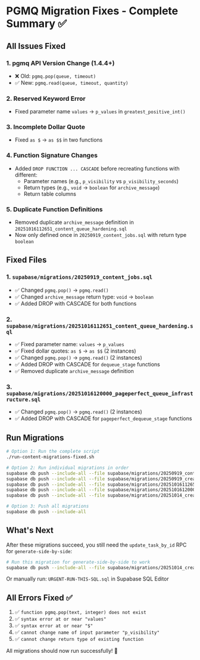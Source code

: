 # PGMQ Migration Fixes - Complete Summary ✅

## All Issues Fixed

### 1. **pgmq API Version Change (1.4.4+)**
- ❌ Old: `pgmq.pop(queue, timeout)`
- ✅ New: `pgmq.read(queue, timeout, quantity)`

### 2. **Reserved Keyword Error**
- Fixed parameter name `values` → `p_values` in `greatest_positive_int()`

### 3. **Incomplete Dollar Quote**
- Fixed `as $` → `as $$` in two functions

### 4. **Function Signature Changes**
- Added `DROP FUNCTION ... CASCADE` before recreating functions with different:
  - Parameter names (e.g., `p_visibility` vs `p_visibility_seconds`)
  - Return types (e.g., `void` → `boolean` for `archive_message`)
  - Return table columns

### 5. **Duplicate Function Definitions**
- Removed duplicate `archive_message` definition in `20251016112651_content_queue_hardening.sql`
- Now only defined once in `20250919_content_jobs.sql` with return type `boolean`

## Fixed Files

### 1. `supabase/migrations/20250919_content_jobs.sql`
- ✅ Changed `pgmq.pop()` → `pgmq.read()`
- ✅ Changed `archive_message` return type: `void` → `boolean`
- ✅ Added DROP with CASCADE for both functions

### 2. `supabase/migrations/20251016112651_content_queue_hardening.sql`
- ✅ Fixed parameter name: `values` → `p_values`
- ✅ Fixed dollar quotes: `as $` → `as $$` (2 instances)
- ✅ Changed `pgmq.pop()` → `pgmq.read()` (2 instances)
- ✅ Added DROP with CASCADE for `dequeue_stage` functions
- ✅ Removed duplicate `archive_message` definition

### 3. `supabase/migrations/20251016120000_pageperfect_queue_infrastructure.sql`
- ✅ Changed `pgmq.pop()` → `pgmq.read()` (2 instances)
- ✅ Added DROP with CASCADE for `pageperfect_dequeue_stage` functions

## Run Migrations

```bash
# Option 1: Run the complete script
./run-content-migrations-fixed.sh

# Option 2: Run individual migrations in order
supabase db push --include-all --file supabase/migrations/20250919_content_jobs.sql
supabase db push --include-all --file supabase/migrations/20250919_create_content_queue.sql
supabase db push --include-all --file supabase/migrations/20251016112651_content_queue_hardening.sql
supabase db push --include-all --file supabase/migrations/20251016120000_pageperfect_queue_infrastructure.sql
supabase db push --include-all --file supabase/migrations/20251014_create_update_task_by_id_rpc.sql

# Option 3: Push all migrations
supabase db push --include-all
```

## What's Next

After these migrations succeed, you still need the `update_task_by_id` RPC for `generate-side-by-side`:

```bash
# Run this migration for generate-side-by-side to work
supabase db push --include-all --file supabase/migrations/20251014_create_update_task_by_id_rpc.sql
```

Or manually run: `URGENT-RUN-THIS-SQL.sql` in Supabase SQL Editor

## All Errors Fixed ✅

1. ✅ `function pgmq.pop(text, integer) does not exist`
2. ✅ `syntax error at or near "values"`
3. ✅ `syntax error at or near "$"`
4. ✅ `cannot change name of input parameter "p_visibility"`
5. ✅ `cannot change return type of existing function`

All migrations should now run successfully! 🎉

